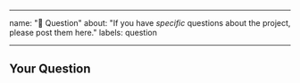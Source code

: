 <!--
SPDX-FileCopyrightText: 2020 iteratec GmbH

SPDX-License-Identifier: Apache-2.0
-->

---
name: "🤨 Question"
about: "If you have *specific* questions about the project, please post them here."
labels: question

---
<!--
Thank you for supporting our project 🙌

Before opening a new issue, please make sure that we do not have any duplicates already open. You can ensure this by searching the issue list for this repository. If there is a duplicate, please close your issue and add a comment to the existing issue instead. Also, please, have a look at our FAQs and existing questions before opening a new question.
-->

## Your Question
<!-- Include details about your question. -->